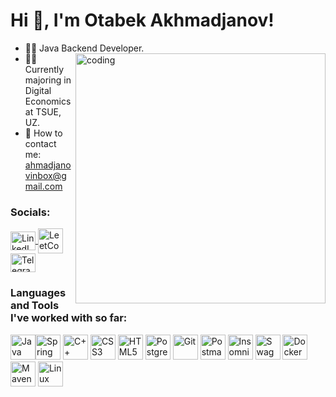 
# Hi 👋, I'm Otabek Akhmadjanov! 

- 👨‍💻 Java Backend Developer. <img align="right" alt="coding" width="400px" src="https://tenor.com/en-GB/view/coding-gif-24625099.gif"/>
- 🧑‍🎓 Currently majoring in Digital Economics at TSUE, UZ.
- 📧 How to contact me: ahmadjanovinbox@gmail.com

### Socials:
<a href="www.linkedin.com/in/otabekahmadjanov" target="_blank">
    <img align="center" src="https://raw.githubusercontent.com/rahuldkjain/github-profile-readme-generator/master/src/images/icons/Social/linked-in-alt.svg" alt="LinkedIn" width="40" height="30">
</a>
<a href="https://www.leetcode.com/sync0der" target="_blank">
    <img align="center" src="https://upload.wikimedia.org/wikipedia/commons/8/8e/LeetCode_Logo_1.png" alt="LeetCode" width="40" height="40">
</a>
<a href="https://t.me/syncoders_scripts" target="_blank">
    <img align="center" src="https://upload.wikimedia.org/wikipedia/commons/8/82/Telegram_logo.svg" alt="Telegram" width="40" height="30">
</a>

### Languages and Tools I've worked with so far:
<img src="https://cdn.jsdelivr.net/gh/devicons/devicon/icons/java/java-original.svg" alt="Java" width="40" height="40"><img src="https://cdn.jsdelivr.net/gh/devicons/devicon/icons/spring/spring-original.svg" alt="Spring Framework" width="40" height="40">
<img src="https://cdn.jsdelivr.net/gh/devicons/devicon/icons/cplusplus/cplusplus-original.svg" alt="C++" width="40" height="40">
<img src="https://cdn.jsdelivr.net/gh/devicons/devicon/icons/css3/css3-original.svg" alt="CSS3" width="40" height="40">
<img src="https://cdn.jsdelivr.net/gh/devicons/devicon/icons/html5/html5-original.svg" alt="HTML5" width="40" height="40">
<img src="https://cdn.jsdelivr.net/gh/devicons/devicon/icons/postgresql/postgresql-original.svg" alt="PostgreSQL" width="40" height="40">
<img src="https://cdn.jsdelivr.net/gh/devicons/devicon/icons/git/git-original.svg" alt="Git" width="40" height="40">
<img src="https://www.vectorlogo.zone/logos/getpostman/getpostman-icon.svg" alt="Postman" width="40" height="40">
<img src="https://cdn.jsdelivr.net/gh/devicons/devicon/icons/insomnia/insomnia-original.svg" alt="Insomnia" width="40" height="40">
<img src="https://cdn.jsdelivr.net/gh/devicons/devicon/icons/swagger/swagger-original.svg" alt="Swagger" width="40" height="40">
<img src="https://cdn.jsdelivr.net/gh/devicons/devicon/icons/docker/docker-original.svg" alt="Docker" width="40" height="40">
<img src="https://cdn.jsdelivr.net/gh/devicons/devicon/icons/maven/maven-original.svg" alt="Maven" width="40" height="40">
<img src="https://cdn.jsdelivr.net/gh/devicons/devicon/icons/linux/linux-original.svg" alt="Linux" width="40" height="40">





